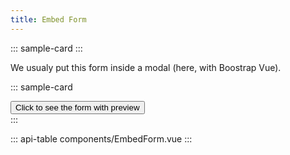 ```yaml
---
title: Embed Form
---
```


::: sample-card
<embed-form url="https://projects.icij.org/the-implant-files/graphics/#/device-related-incidents-in-europe" :height="330" no-preview class="card card-sm mx-auto my-4 pt-2"></embed-form>
:::

We usualy put this form inside a modal (here, with Boostrap Vue).

::: sample-card
<div class="p-4 text-center">
  <button class="btn btn-info font-weight-bold" @click="$refs.formModal.show()">
    Click to see the form with preview
  </button>
</div>
<b-modal hide-footer lazy title="Embed form with a preview" ref="formModal" size="lg">
  <embed-form no-title url="https://projects.icij.org/the-implant-files/graphics/#/device-related-incidents-in-europe?no-embeddable-footer=1" :height="550"></embed-form>
</b-modal>
:::

::: api-table components/EmbedForm.vue :::
